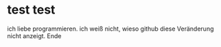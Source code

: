 # test test

ich liebe programmieren.
ich weiß nicht, wieso github diese Veränderung nicht anzeigt.
Ende
